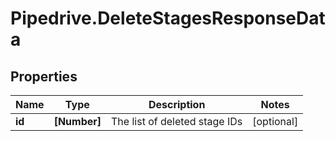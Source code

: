 # Pipedrive.DeleteStagesResponseData

## Properties

Name | Type | Description | Notes
------------ | ------------- | ------------- | -------------
**id** | **[Number]** | The list of deleted stage IDs | [optional] 



